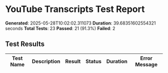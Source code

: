 # YouTube Transcripts Test Report

**Generated**: 2025-05-28T10:02:02.311073
**Duration**: 39.68351602554321 seconds
**Total Tests**: 23
**Passed**: 21 (91.3%)
**Failed**: 2

## Test Results

| Test Name | Description | Result | Status | Duration | Error Message |
|-----------|-------------|---------|--------|----------|---------------|

